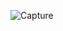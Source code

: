 ![Capture](https://user-images.githubusercontent.com/29112412/90600853-1f102e00-e1ac-11ea-86d6-529ee327aae2.PNG)
